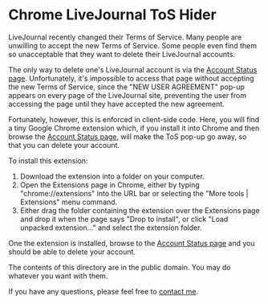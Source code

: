 Chrome LiveJournal ToS Hider
============================

LiveJournal recently changed their Terms of Service. Many people are unwilling to accept the new Terms of Service. Some people even find them so unacceptable that they want to delete their LiveJournal accounts.

The only way to delete one's LiveJournal account is via the [Account Status page](http://www.livejournal.com/accountstatus/). Unfortunately, it's impossible to access that page without accepting the new Terms of Service, since the "NEW USER AGREEMENT" pop-up appears on every page of the LiveJournal site, preventing the user from accessing the page until they have accepted the new agreement.

Fortunately, however, this is enforced in client-side code. Here, you will find a tiny Google Chrome extension which, if you install it into Chrome and then browse the [Account Status page](http://www.livejournal.com/accountstatus/), will make the ToS pop-up go away, so that you can delete your account.

To install this extension:

1. Download the extension into a folder on your computer.
2. Open the Extensions page in Chrome, either by typing "chrome://extensions" into the URL bar or selecting the "More tools | Extensions" menu command.
3. Either drag the folder containing the extension over the Extensions page and drop it when the page says "Drop to install", or click "Load unpacked extension..." and select the extension folder.

One the extension is installed, browse to the [Account Status page](http://www.livejournal.com/accountstatus/) and you should be able to delete your account.

The contents of this directory are in the public domain. You may do whatever you want with them.

If you have any questions, please feel free to [contact me](mailto:jik@kamens.us).
